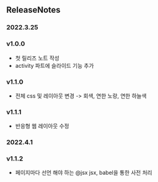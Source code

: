 ## ReleaseNotes

### 2022.3.25
### v1.0.0
- 첫 릴리즈 노트 작성
- activity 파트에 슬라이드 기능 추가

### v1.1.0
- 전체 css 및 레이아웃 변경 -> 회색, 연한 노랑, 연한 하늘색

### v1.1.1
- 반응형 웹 레이아웃 수정

### 2022.4.1

### v1.1.2
- 페이지마다 선언 해야 하는 @jsx jsx, babel을 통한 사전 처리 


